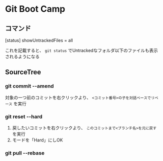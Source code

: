 # Git Boot Camp

## コマンド

[status]
  showUntrackedFiles = all

これを記載すると、 `git status` でUntrackedなフォルダ以下のファイルも表示されるようになる

## SourceTree

### git commit --amend

対象の一つ前のコミットを右クリックより、 `<コミット番号>の子を対話ベースでリベース` を実行

### git reset --hard

1. 戻したいコミットを右クリックより、 `このコミットまで<ブランチ名>を元に戻す` を実行
1. モードを「Hard」にしOK

### git pull --rebase
